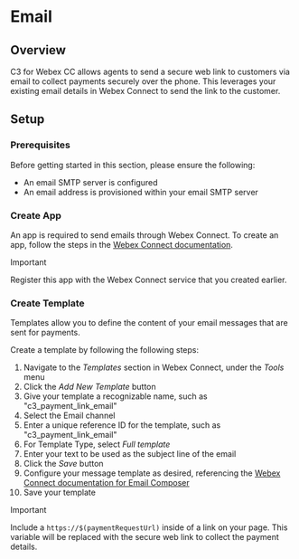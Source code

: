 # Email

## Overview

C3 for Webex CC allows agents to send a secure web link to customers via email to collect payments securely over the phone. This leverages your existing email details in Webex Connect to send the link to the customer.

## Setup

### Prerequisites

Before getting started in this section, please ensure the following:

- An email SMTP server is configured
- An email address is provisioned within your email SMTP server

### Create App

An app is required to send emails through Webex Connect. To create an app, follow the steps in the [Webex Connect documentation](https://help.webexconnect.io/docs/email-cce).

> [!IMPORTANT]
> Register this app with the Webex Connect service that you created earlier.

### Create Template

Templates allow you to define the content of your email messages that are sent for payments.

Create a template by following the following steps:

1. Navigate to the _Templates_ section in Webex Connect, under the _Tools_ menu
2. Click the _Add New Template_ button
3. Give your template a recognizable name, such as "c3_payment_link_email"
4. Select the Email channel
5. Enter a unique reference ID for the template, such as "c3_payment_link_email"
6. For Template Type, select _Full template_
7. Enter your text to be used as the subject line of the email
8. Click the _Save_ button
9. Configure your message template as desired, referencing the [Webex Connect documentation for Email Composer](https://help.webexconnect.io/docs/email-composer)
10. Save your template

> [!IMPORTANT]
> Include a `https://$(paymentRequestUrl)` inside of a link on your page. This variable will be replaced with the secure web link to collect the payment details.
